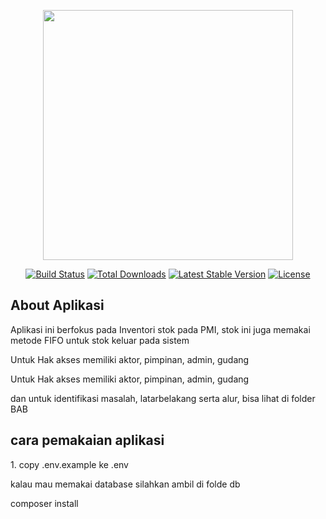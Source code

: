 <p align="center"><a href="https://laravel.com" target="_blank"><img src="https://raw.githubusercontent.com/laravel/art/master/logo-lockup/5%20SVG/2%20CMYK/1%20Full%20Color/laravel-logolockup-cmyk-red.svg" width="400"></a></p>

<p align="center">
<a href="https://travis-ci.org/laravel/framework"><img src="https://travis-ci.org/laravel/framework.svg" alt="Build Status"></a>
<a href="https://packagist.org/packages/laravel/framework"><img src="https://img.shields.io/packagist/dt/laravel/framework" alt="Total Downloads"></a>
<a href="https://packagist.org/packages/laravel/framework"><img src="https://img.shields.io/packagist/v/laravel/framework" alt="Latest Stable Version"></a>
<a href="https://packagist.org/packages/laravel/framework"><img src="https://img.shields.io/packagist/l/laravel/framework" alt="License"></a>
</p>

## About Aplikasi

<p> Aplikasi ini berfokus pada Inventori stok pada PMI, stok ini juga memakai metode FIFO untuk stok keluar pada sistem </p>
<p> Untuk Hak akses memiliki aktor, pimpinan, admin, gudang </p>
<p> Untuk Hak akses memiliki aktor, pimpinan, admin, gudang </p>
<p> dan untuk identifikasi masalah, latarbelakang serta alur, bisa lihat di folder BAB </p>

## cara pemakaian aplikasi

<p> 1. copy .env.example ke .env </p>
<p> kalau mau memakai database silahkan ambil di folde db </p>
<p> composer install </p>
